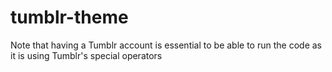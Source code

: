 # tumblr-theme


Note that having a Tumblr account is essential to be able to run the code as it is using Tumblr's special operators
